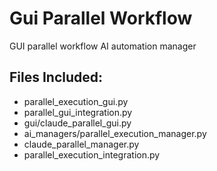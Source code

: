 # Gui Parallel Workflow

GUI parallel workflow AI automation manager

## Files Included:
- parallel_execution_gui.py
- parallel_gui_integration.py
- gui/claude_parallel_gui.py
- ai_managers/parallel_execution_manager.py
- claude_parallel_manager.py
- parallel_execution_integration.py
